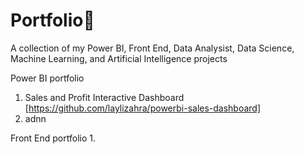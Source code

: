 # Portfolio📂
A collection of my Power BI, Front End, Data Analysist, Data Science, Machine Learning, and Artificial Intelligence projects

Power BI portfolio 
1. Sales and Profit Interactive Dashboard [https://github.com/laylizahra/powerbi-sales-dashboard]
2. adnn

Front End portfolio 
1. 
